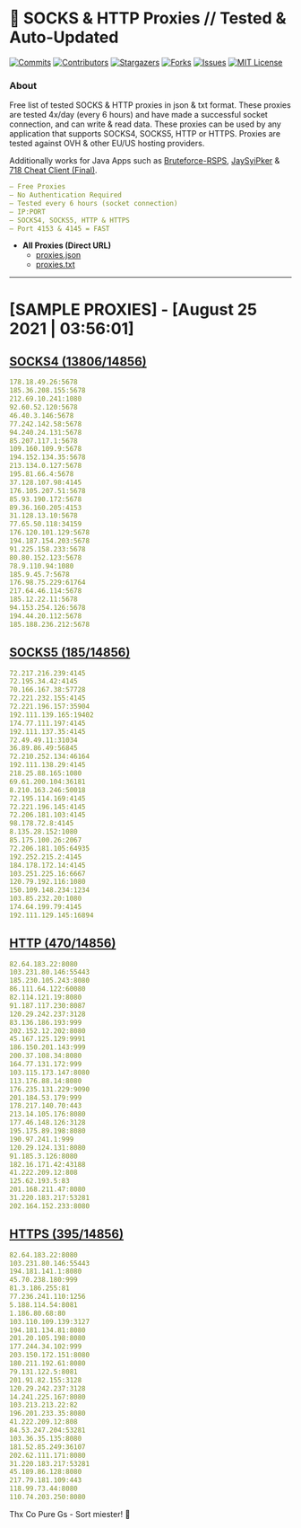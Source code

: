 <!-- MARKDOWN LINKS & IMAGES -->
<!-- https://www.markdownguide.org/basic-syntax/#reference-style-links -->
[contributors-shield]: https://img.shields.io/github/contributors/KaiBurton/free-proxies-autoupdated?style=for-the-badge
[contributors-url]: https://github.com/KaiBurton/free-proxies-autoupdated/graphs/contributors
[forks-shield]: https://img.shields.io/github/forks/KaiBurton/free-proxies-autoupdated?style=for-the-badge
[forks-url]: https://github.com/KaiBurton/free-proxies-autoupdated/network/members
[stars-shield]: https://img.shields.io/github/stars/KaiBurton/free-proxies-autoupdated?style=for-the-badge
[stars-url]: https://github.com/KaiBurton/free-proxies-autoupdated/stargazers
[issues-shield]: https://img.shields.io/github/issues/KaiBurton/free-proxies-autoupdated?style=for-the-badge
[issues-url]: https://github.com/KaiBurton/free-proxies-autoupdated/issues
[license-shield]: https://img.shields.io/github/license/KaiBurton/free-proxies-autoupdated?style=for-the-badge
[license-url]: https://github.com/KaiBurton/free-proxies-autoupdated/blob/main/LICENSE
[commit-shield]: https://img.shields.io/github/last-commit/KaiBurton/free-proxies-autoupdated?style=for-the-badge
[commit-url]: https://github.com/KaiBurton/free-proxies-autoupdated/commits/main

# 🎁 SOCKS & HTTP Proxies // Tested & Auto-Updated

[![Commits][commit-shield]][commit-url]
[![Contributors][contributors-shield]][contributors-url]
[![Stargazers][stars-shield]][stars-url]
[![Forks][forks-shield]][forks-url]
[![Issues][issues-shield]][issues-url]
[![MIT License][license-shield]][license-url]

### About
Free list of tested SOCKS & HTTP proxies in json & txt format. These proxies are tested 4x/day (every 6 hours) and have made a successful socket connection, and can write & read data. These proxies can be used by any application that supports SOCKS4, SOCKS5, HTTP or HTTPS. Proxies are tested against OVH & other EU/US hosting providers.

Additionally works for Java Apps such as [Bruteforce-RSPS](https://github.com/KaiBurton/Bruteforce-RSPS), [JaySyiPker](https://github.com/JayArrowz/JaySyiPker) & [718 Cheat Client (Final)](https://github.com/KaiBurton/718-Cheat-Client-Final). 

```yaml
— Free Proxies
— No Authentication Required
— Tested every 6 hours (socket connection)
— IP:PORT
— SOCKS4, SOCKS5, HTTP & HTTPS
— Port 4153 & 4145 = FAST
```

- **All Proxies (Direct URL)**
  - [proxies.json](https://raw.githubusercontent.com/KaiBurton/free-proxies-autoupdated/main/proxies.json)
  - [proxies.txt](https://raw.githubusercontent.com/KaiBurton/free-proxies-autoupdated/main/proxies.txt)

---

# [SAMPLE PROXIES] - [August 25 2021 | 03:56:01]

## [SOCKS4 (13806/14856)](https://raw.githubusercontent.com/KaiBurton/free-proxies-autoupdated/main/proxies-socks4.txt)
```yaml
178.18.49.26:5678
185.36.208.155:5678
212.69.10.241:1080
92.60.52.120:5678
46.40.3.146:5678
77.242.142.58:5678
94.240.24.131:5678
85.207.117.1:5678
109.160.109.9:5678
194.152.134.35:5678
213.134.0.127:5678
195.81.66.4:5678
37.128.107.98:4145
176.105.207.51:5678
85.93.190.172:5678
89.36.160.205:4153
31.128.13.10:5678
77.65.50.118:34159
176.120.101.129:5678
194.187.154.203:5678
91.225.158.233:5678
80.80.152.123:5678
78.9.110.94:1080
185.9.45.7:5678
176.98.75.229:61764
217.64.46.114:5678
185.12.22.11:5678
94.153.254.126:5678
194.44.20.112:5678
185.188.236.212:5678
```

## [SOCKS5 (185/14856)](https://raw.githubusercontent.com/KaiBurton/free-proxies-autoupdated/main/proxies-socks5.txt)
```yaml
72.217.216.239:4145
72.195.34.42:4145
70.166.167.38:57728
72.221.232.155:4145
72.221.196.157:35904
192.111.139.165:19402
174.77.111.197:4145
192.111.137.35:4145
72.49.49.11:31034
36.89.86.49:56845
72.210.252.134:46164
192.111.138.29:4145
218.25.88.165:1080
69.61.200.104:36181
8.210.163.246:50018
72.195.114.169:4145
72.221.196.145:4145
72.206.181.103:4145
98.178.72.8:4145
8.135.28.152:1080
85.175.100.26:2067
72.206.181.105:64935
192.252.215.2:4145
184.178.172.14:4145
103.251.225.16:6667
120.79.192.116:1080
150.109.148.234:1234
103.85.232.20:1080
174.64.199.79:4145
192.111.129.145:16894
```

## [HTTP (470/14856)](https://raw.githubusercontent.com/KaiBurton/free-proxies-autoupdated/main/proxies-http.txt)
```yaml
82.64.183.22:8080
103.231.80.146:55443
185.230.105.243:8080
86.111.64.122:60080
82.114.121.19:8080
91.187.117.230:8087
120.29.242.237:3128
83.136.186.193:999
202.152.12.202:8080
45.167.125.129:9991
186.150.201.143:999
200.37.108.34:8080
164.77.131.172:999
103.115.173.147:8080
113.176.88.14:8080
176.235.131.229:9090
201.184.53.179:999
178.217.140.70:443
213.14.105.176:8080
177.46.148.126:3128
195.175.89.198:8080
190.97.241.1:999
120.29.124.131:8080
91.185.3.126:8080
182.16.171.42:43188
41.222.209.12:808
125.62.193.5:83
201.168.211.47:8080
31.220.183.217:53281
202.164.152.233:8080
```

## [HTTPS (395/14856)](https://raw.githubusercontent.com/KaiBurton/free-proxies-autoupdated/main/proxies-https.txt)
```yaml
82.64.183.22:8080
103.231.80.146:55443
194.181.141.1:8080
45.70.238.180:999
81.3.186.255:81
77.236.241.110:1256
5.188.114.54:8081
1.186.80.68:80
103.110.109.139:3127
194.181.134.81:8080
201.20.105.198:8080
177.244.34.102:999
203.150.172.151:8080
180.211.192.61:8080
79.131.122.5:8081
201.91.82.155:3128
120.29.242.237:3128
14.241.225.167:8080
103.213.213.22:82
196.201.233.35:8080
41.222.209.12:808
84.53.247.204:53281
103.36.35.135:8080
181.52.85.249:36107
202.62.111.171:8080
31.220.183.217:53281
45.189.86.128:8080
217.79.181.109:443
118.99.73.44:8080
110.74.203.250:8080
```



Thx Co Pure Gs - Sort miester! 💟